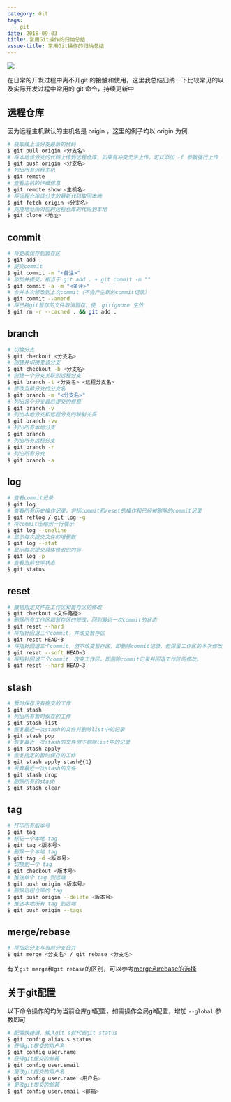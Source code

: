 ```yaml
---
category: Git
tags:
  - git
date: 2018-09-03
title: 常用Git操作的归纳总结
vssue-title: 常用Git操作的归纳总结
---
```


![](https://img.nicksonlvqq.cn/2018-09-03/00.png)

在日常的开发过程中离不开git 的接触和使用，这里我总结归纳一下比较常见的以及实际开发过程中常用的 git 命令，持续更新中

<!-- more -->

## 远程仓库

因为远程主机默认的主机名是 origin ，这里的例子均以 origin 为例

```bash
# 获取线上该分支最新的代码
$ git pull origin <分支名>
# 将本地该分支的代码上传到远程仓库，如果有冲突无法上传，可以添加 -f 参数强行上传
$ git push origin <分支名>
# 列出所有远程主机
$ git remote
# 查看主机的详细信息
$ git remote show <主机名>
# 将远程仓库该分支的最新代码取回本地
$ git fetch origin <分支名>
# 克隆地址所对应的远程仓库的代码到本地
$ git clone <地址>
```

## commit

```bash
# 将更改保存到暂存区
$ git add .
# 提交commit
$ git commit -m "<备注>"
# 添加并提交，相当于 git add . + git commit -m "" 
$ git commit -a -m "<备注>"
# 合并本次修改到上次commit（不会产生新的commit记录）
$ git commit --amend
# 将已被git暂存的文件取消暂存，使 .gitignore 生效
$ git rm -r --cached . && git add .
```

## branch

```bash
# 切换分支
$ git checkout <分支名>
# 创建并切换至该分支
$ git checkout -b <分支名>
# 创建一个分支关联到远程分支
$ git branch -t <分支名> <远程分支名>
# 修改当前分支的分支名
$ git branch -m "<分支名>"
# 列出各个分支最后提交的信息
$ git branch -v
# 列出本地分支和远程分支的映射关系
$ git branch -vv
# 列出所有本地分支
$ git branch
# 列出所有远程分支
$ git branch -r
# 列出所有分支
$ git branch -a
```

## log

```bash
# 查看commit记录
$ git log
# 查看所有历史操作记录，包括commit和reset的操作和已经被删除的commit记录
$ git reflog / git log -g
# 将commit压缩到一行展示
$ git log --oneline
# 显示每次提交文件的增删数
$ git log --stat
# 显示每次提交具体修改的内容
$ git log -p
# 查看当前仓库状态
$ git status
```

## reset

```bash
# 撤销指定文件在工作区和暂存区的修改
$ git checkout <文件路径>
# 删除所有工作区和暂存区的修改，回到最近一次commit的状态
$ git reset --hard
# 将指针回退三个commit，并改变暂存区
$ git reset HEAD~3 
# 将指针回退三个commit，但不改变暂存区，即删除commit记录，但保留工作区的本次修改
$ git reset --soft HEAD~3
# 将指针回退三个commit，改变工作区，即删除commit记录并回退工作区的修改。
$ git reset --hard HEAD~3
```

## stash

```bash
# 暂时保存没有提交的工作
$ git stash
# 列出所有暂时保存的工作
$ git stash list
# 恢复最近一次stash的文件并删除list中的记录
$ git stash pop
# 恢复最近一次stash的文件但不删除list中的记录
$ git stash apply
# 恢复指定的暂时保存的工作
$ git stash apply stash@{1}
# 丢弃最近一次stash的文件
$ git stash drop
# 删除所有的stash
$ git stash clear
```

## tag
```bash
# 打印所有版本号
$ git tag
# 标记一个本地 tag
$ git tag <版本号>
# 删除一个本地 tag
$ git tag -d <版本号>
# 切换到一个 tag
$ git checkout <版本号>
# 推送单个 tag 到远端
$ git push origin <版本号>
# 删除远程仓库的 tag
$ git push origin --delete <版本号>
# 推送本地所有 tag 到远端
$ git push origin --tags
```

## merge/rebase

```bash
# 将指定分支与当前分支合并
$ git merge <分支名> / git rebase <分支名>
```

有关`git merge`和`git rebase`的区别，可以参考[merge和rebase的选择](https://github.com/geeeeeeeeek/git-recipes/wiki/5.1-%E4%BB%A3%E7%A0%81%E5%90%88%E5%B9%B6%EF%BC%9AMerge%E3%80%81Rebase-%E7%9A%84%E9%80%89%E6%8B%A9)

## 关于git配置

以下命令操作的均为当前仓库git配置，如需操作全局git配置，增加 `--global` 参数即可

```bash
# 配置快捷键，输入git s就代表git status 
$ git config alias.s status 
# 获得git提交的用户名
$ git config user.name
# 获得git提交的邮箱
$ git config user.email
# 更改git提交的用户名
$ git config user.name <用户名>
# 更改git提交的邮箱
$ git config user.email <邮箱>
```
